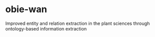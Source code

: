 # obie-wan
Improved entity and relation extraction in the plant sciences through ontology-based information extraction
